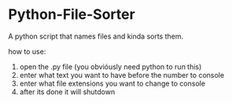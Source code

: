 # Python-File-Sorter
A python script that names files and kinda sorts them.

how to use:
1. open the .py file (you obvióusly need python to run this)
2. enter what text you want to have before the number to console
3. enter what file extensions you want to change to console
4. after its done it will shutdown

